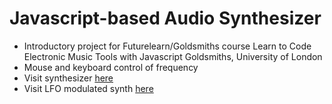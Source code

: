 # Javascript-based Audio Synthesizer

* Introductory project for Futurelearn/Goldsmiths course  Learn to Code Electronic Music Tools with Javascript Goldsmiths, University of London
* Mouse and keyboard control of frequency 
* Visit synthesizer [here](http://danstrong.tech/basic-javascript-synthesizer/basic_synth.html)
* Visit LFO modulated synth [here](http://danstrong.tech/basic-javascript-synthesizer/oscillator)
